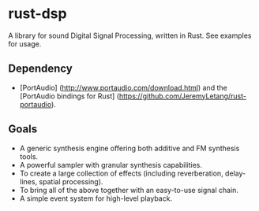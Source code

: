 rust-dsp
========

A library for sound Digital Signal Processing, written in Rust.
See examples for usage.

Dependency
----------

- [PortAudio] (http://www.portaudio.com/download.html) and the [PortAudio bindings for Rust] (https://github.com/JeremyLetang/rust-portaudio).

Goals
-----

- A generic synthesis engine offering both additive and FM synthesis tools.
- A powerful sampler with granular synthesis capabilities.
- To create a large collection of effects (including reverberation, delay-lines, spatial processing).
- To bring all of the above together with an easy-to-use signal chain.
- A simple event system for high-level playback.

